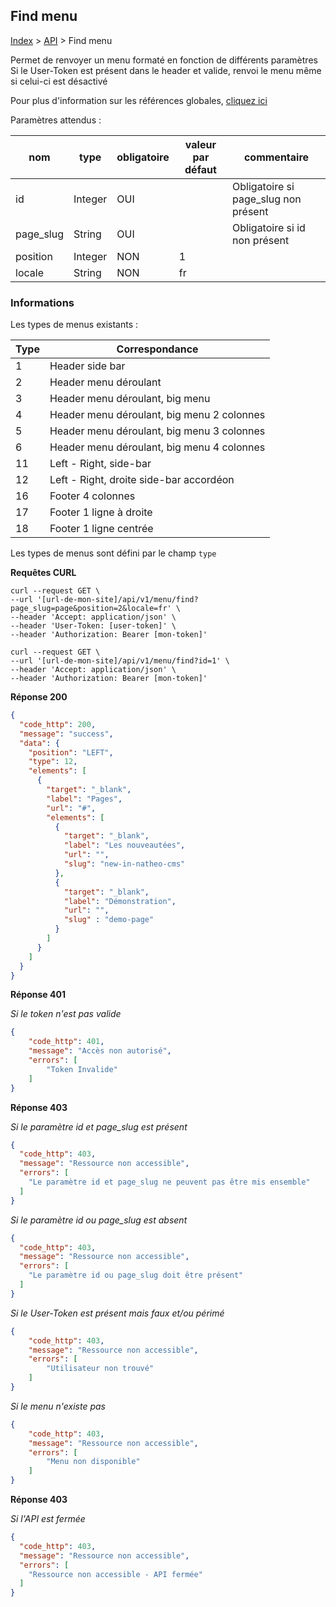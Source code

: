 ## Find menu

[Index](../../../index.md) > [API](../index.md) > Find menu

Permet de renvoyer un menu formaté en fonction de différents paramètres
Si le User-Token est présent dans le header et valide, renvoi le menu même si celui-ci est désactivé

Pour plus d'information sur les références globales, [cliquez ici](../../Techniques/Références_globales.md)


Paramètres attendus :

| nom        | type    | obligatoire | valeur par défaut | commentaire                          |
|------------|---------|-------------|-------------------|--------------------------------------|
| id         | Integer | OUI         |                   | Obligatoire si page_slug non présent |
| page_slug  | String  | OUI         |                   | Obligatoire si id non présent        |
| position   | Integer | NON         | 1                 |                                      |
| locale     | String  | NON         | fr                |                                      |

### Informations
Les types de menus existants :

| Type | Correspondance                             |
|------|--------------------------------------------|
| 1    | Header side bar                            |
| 2    | Header menu déroulant                      |
| 3    | Header menu déroulant, big menu            |
| 4    | Header menu déroulant, big menu 2 colonnes |
| 5    | Header menu déroulant, big menu 3 colonnes |
| 6    | Header menu déroulant, big menu 4 colonnes |
| 11   | Left - Right, side-bar                     |
| 12   | Left - Right, droite side-bar accordéon    |
| 16   | Footer 4 colonnes                          |
| 17   | Footer 1 ligne à droite                    |
| 18   | Footer 1 ligne centrée                     |

Les types de menus sont défini par le champ ```type```

**Requêtes CURL**
`````shell
curl --request GET \
--url '[url-de-mon-site]/api/v1/menu/find?page_slug=page&position=2&locale=fr' \
--header 'Accept: application/json' \
--header 'User-Token: [user-token]' \
--header 'Authorization: Bearer [mon-token]'
`````

`````shell
curl --request GET \
--url '[url-de-mon-site]/api/v1/menu/find?id=1' \
--header 'Accept: application/json' \
--header 'Authorization: Bearer [mon-token]'
`````

**Réponse 200**
````json
{
  "code_http": 200,
  "message": "success",
  "data": {
    "position": "LEFT",
    "type": 12,
    "elements": [
      {
        "target": "_blank",
        "label": "Pages",
        "url": "#",
        "elements": [
          {
            "target": "_blank",
            "label": "Les nouveautées",
            "url": "",
            "slug": "new-in-natheo-cms"
          },
          {
            "target": "_blank",
            "label": "Démonstration",
            "url": "",
            "slug" : "demo-page"
          }
        ]
      }
    ]
  }
}
````
**Réponse 401**

*Si le token n'est pas valide*
````json
{
    "code_http": 401,
    "message": "Accès non autorisé",
    "errors": [
        "Token Invalide"
    ]
}
````

**Réponse 403**

*Si le paramètre id et page_slug est présent*
````json
{
  "code_http": 403,
  "message": "Ressource non accessible",
  "errors": [
    "Le paramètre id et page_slug ne peuvent pas être mis ensemble"
  ]
}
````

*Si le paramètre id ou page_slug est absent*
````json
{
  "code_http": 403,
  "message": "Ressource non accessible",
  "errors": [
    "Le paramètre id ou page_slug doit être présent"
  ]
}
````

*Si le User-Token est présent mais faux et/ou périmé*
````json
{
    "code_http": 403,
    "message": "Ressource non accessible",
    "errors": [
        "Utilisateur non trouvé"
    ]
}
````

*Si le menu n'existe pas*
````json
{
    "code_http": 403,
    "message": "Ressource non accessible",
    "errors": [
        "Menu non disponible"
    ]
}
````

**Réponse 403**

*Si l'API est fermée*
````json
{
  "code_http": 403,
  "message": "Ressource non accessible",
  "errors": [
    "Ressource non accessible - API fermée"
  ]
}
````